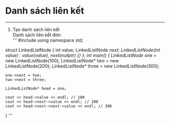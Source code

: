 # Danh sách liên kết  
***
1. Tạo danh sách liên kết  
Danh sách liên kết đơn:  
'''
#include <iostream>
using namespace std;

struct LinkedListNode
{
    int value;
    LinkedListNode *next;
    LinkedListNode(int value) : value(value), next(nullptr) {}
};
int main()
{
    LinkedListNode* one = new LinkedListNode(100);
    LinkedListNode* two = new LinkedListNode(200);
    LinkedListNode* three = new LinkedListNode(300);

    one->next = two;
    two->next = three;

    LinkedListNode* head = one;

    cout << head->value << endl; // 100
    cout << head->next->value << endl; // 200
    cout << head->next->next->value << endl; // 300
}
'''
